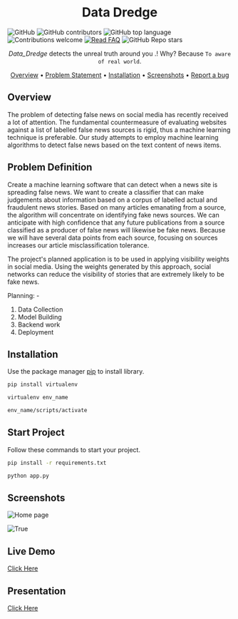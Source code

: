 <div align="center">
  <h3 align="center">
    <h1><b> Data Dredge </b></h1>

  </h3>
</div>

![GitHub](https://img.shields.io/github/license/Thilagavijayan/Data_Dredge?style=flat-square&logo=github)
![GitHub contributors](https://img.shields.io/github/contributors/Thilagavijayan/Data_Dredge?logo=github&style=flat-square)
![GitHub top language](https://img.shields.io/github/languages/top/Thilagavijayan/Data_Dredge?style=flat-square)
![Contributions welcome](https://img.shields.io/badge/contributions-welcome-orange.svg)
[![Read FAQ](https://img.shields.io/badge/Ask%20Question-Read%20FAQ-000000)](https://www.newton.so/view?tags=nctp)
![GitHub Repo stars](https://img.shields.io/github/stars/Thilagavijayan/Data_Dredge?style=social)


<div align="center">

*Data_Dredge* detects the unreal truth around you .! 
  Why? Because `To aware of real world`.
  
[Overview](https://github.com/Thilagavijayan/Data_Dredge/edit/main/README.md) • 
[Problem Statement](https://github.com/Thilagavijayan/Data_Dredge/edit/main/README.md) • 
[Installation](https://github.com/Thilagavijayan/Data_Dredge/edit/main/README.md) • [Screenshots](https://github.com/Thilagavijayan/Data_Dredge/edit/main/README.md) •
[Report a bug](https://github.com/)
</div>

## Overview  
The problem of detecting false news on social media has recently received a lot of attention. The fundamental countermeasure of evaluating websites against a list of labelled false news sources is rigid, thus a machine learning technique is preferable. Our study attempts to employ machine learning algorithms to detect false news based on the text content of news items. 

## Problem Definition
Create a machine learning software that can detect when a news site is spreading false news. We want to create a classifier that can make judgements about information based on a corpus of labelled actual and fraudulent news stories. Based on many articles emanating from a source, the algorithm will concentrate on identifying fake news sources. We can anticipate with high confidence that any future publications from a source classified as a producer of false news will likewise be fake news. Because we will have several data points from each source, focusing on sources increases our article misclassification tolerance.

The project's planned application is to be used in applying visibility weights in social media. Using the weights generated by this approach, social networks can reduce the visibility of stories that are extremely likely to be fake news.

Planning: -
1. Data Collection
2. Model Building
3. Backend work
4. Deployment 

## Installation

Use the package manager [pip](https://pip.pypa.io/en/stable/) to install library.

```bash
pip install virtualenv
```
```bash
virtualenv env_name
```
```bash
env_name/scripts/activate
```
## Start Project

Follow these commands to start your project.

```bash
pip install -r requirements.txt
```
```bash
python app.py
```

## Screenshots
![Home page](https://user-images.githubusercontent.com/106983063/230631577-b307b4e2-a8dd-4c6c-935d-3974675418d1.jpeg)

![True](https://user-images.githubusercontent.com/106983063/230631464-e49b139e-1fa7-4fed-81c9-fa33719fe654.jpeg)

<!-- ![False](https://user-images.githubusercontent.com/106983063/230631625-b7e41a11-139f-425c-83db-af1d173d5207.jpeg)
 -->
## Live Demo
[Click Here](https://youtu.be/OryQ5-EQNIs)

## Presentation
[Click Here](https://www.canva.com/design/DAFKZN_xoHg/TuhJ3XlNJsTpdlgESiGHvw/edit?analyticsCorrelationId=20d5c9b9-a09c-4fc2-a9cc-203f70031231)


